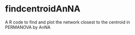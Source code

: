 # findcentroidAnNA
A R code to find and plot the network closest to the centroid in PERMANOVA by AnNA
